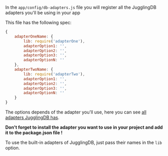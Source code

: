 In the `app/config/db-adapters.js` file you will register all the JugglingDB adapters you'll be using in your app

This file has the following spec:

```js
{
    adapterOneName: {
        lib: require('adapterOne'),
        adapterOption1: '',
        adapterOption2: '',
        adapterOption3: '',
        adapterOptionN: ''
    },
    adapterTwoName: {
        lib: require('adapterTwo'),
        adapterOption1: '',
        adapterOption2: '',
        adapterOption3: '',
        adapterOptionN: ''
    }
}
```

The options depends of the adapter you'll use, here you can see [all adapters JugglingDB has](https://github.com/1602/jugglingdb#jugglingdb-adapters).

**Don't forget to install the adapter you want to use in your project and add it to the package.json file !**

To use the built-in adapters of JugglingDB, just pass their names in the `lib` option.